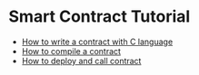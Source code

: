 # Smart Contract Tutorial

- [How to write a contract with C language](https://github.com/vntchain/vnt-documentation/blob/master/smart-contract/write-contract.md)
- [How to compile a contract](https://github.com/vntchain/vnt-documentation/blob/master/smart-contract/compile-contract.md)
- [How to deploy and call contract](https://github.com/vntchain/vnt-documentation/blob/master/smart-contract/deploy-contract.md)

